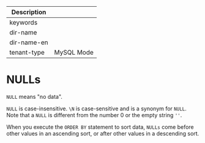 | Description   |                 |
|---------------|-----------------|
| keywords      |                 |
| dir-name      |                 |
| dir-name-en   |                 |
| tenant-type   | MySQL Mode      |

# NULLs

`NULL` means "no data".

`NULL` is case-insensitive. `\N` is case-sensitive and is a synonym for `NULL`. Note that a `NULL` is different from the number 0 or the empty string `''`.

When you execute the `ORDER BY` statement to sort data, `NULLs` come before other values in an ascending sort, or after other values in a descending sort.